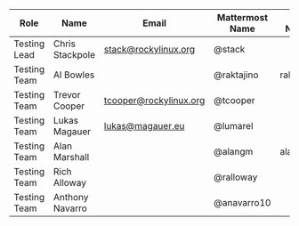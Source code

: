 | Role           | Name            | Email                   | Mattermost Name    | IRC Name  |
| -------------- | --------------- | ----------------------- | ------------------ | --------- |
| Testing Lead   | Chris Stackpole | stack@rockylinux.org    | @stack             |           |
| Testing Team   | Al Bowles       |                         | @raktajino         | raktajino |
| Testing Team   | Trevor Cooper   | tcooper@rockylinux.org  | @tcooper           |           |
| Testing Team   | Lukas Magauer   | lukas@magauer.eu        | @lumarel           |           |
| Testing Team   | Alan Marshall   |                         | @alangm            | alangm    |
| Testing Team   | Rich Alloway    |                         | @ralloway          |           |
| Testing Team   | Anthony Navarro |                         | @anavarro10        |           |


